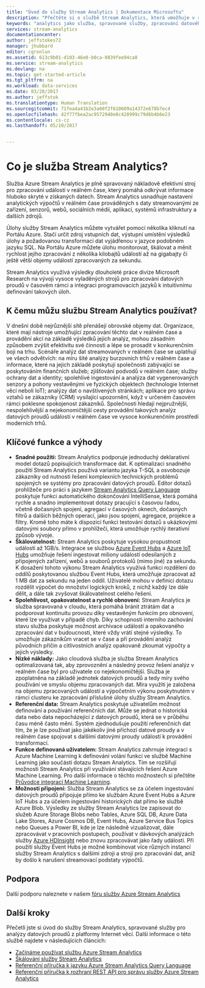 ```yaml
---
title: "Úvod do služby Stream Analytics | Dokumentace Microsoftu"
description: "Přečtěte si o službě Stream Analytics, která umožňuje v reálném čase analyzovat data streamovaná z platformy Internet věcí (IOT)."
keywords: "analytics jako služba, spravované služby, zpracování datového proudu, streamování analytics, co je datový proud analytics"
services: stream-analytics
documentationcenter: 
author: jeffstokes72
manager: jhubbard
editor: cgronlun
ms.assetid: 613c9b01-d103-46e0-b0ca-0839fee94ca8
ms.service: stream-analytics
ms.devlang: na
ms.topic: get-started-article
ms.tgt_pltfrm: na
ms.workload: data-services
ms.date: 03/28/2017
ms.author: jeffstok
ms.translationtype: Human Translation
ms.sourcegitcommit: 71fea4a41b2e3a60f2f610609a14372e678b7ec4
ms.openlocfilehash: 42f77fbea2ac9572940e8c428999c79d6b4b6e23
ms.contentlocale: cs-cz
ms.lasthandoff: 05/10/2017


---
```

# <a name="what-is-stream-analytics"></a>Co je služba Stream Analytics?
Služba Azure Stream Analytics je plně spravovaný nákladově efektivní stroj pro zpracování událostí v reálném čase, který pomáhá odkrývat informace hluboko skryté v získaných datech. Stream Analytics usnadňuje nastavení analytických výpočtů v reálném čase prováděných s daty streamovanými ze zařízení, senzorů, webů, sociálních médií, aplikací, systémů infrastruktury a dalších zdrojů.

Úlohy služby Stream Analytics můžete vytvářet pomocí několika kliknutí na Portálu Azure. Stačí určit zdroj vstupních dat, výstupní umístění výsledků úlohy a požadovanou transformaci dat vyjádřenou v jazyce podobném jazyku SQL. Na Portálu Azure můžete úlohu monitorovat, škálovat a měnit rychlost jejího zpracování z několika kilobajtů událostí až na gigabajty či ještě větší objemy událostí zpracovaných za sekundu.

Stream Analytics využívá výsledky dlouholeté práce divize Microsoft Research na vývoji vysoce vyladěných strojů pro zpracování datových proudů v časovém rámci a integraci programovacích jazyků k intuitivnímu definování takových úloh.

## <a name="what-can-i-use-stream-analytics-for"></a>K čemu můžu službu Stream Analytics používat?
V dnešní době nejrůznější sítě přenášejí obrovské objemy dat. Organizace, které mají nástroje umožňující zpracování těchto dat v reálném čase a provádění akcí na základě výsledků jejich analýz, mohou zásadním způsobem zvýšit efektivitu své činnosti a lépe se prosadit v konkurenčním boji na trhu. Scénáře analýz dat streamovaných v reálném čase se uplatňují ve všech odvětvích: na míru šité analýzy burzovních trhů v reálném čase a informace, které na jejich základě poskytují společnosti zabývající se poskytováním finančních služeb; zjišťování podvodů v reálném čase; služby ochrany dat a identity; spolehlivé ingestování a analýza dat vygenerovaných senzory a pohony vestavěnými ve fyzických objektech (technologie Internet věcí neboli IoT); analýzy dat o navštívených stránkách; aplikace pro správu vztahů se zákazníky (CRM) vysílající upozornění, když v určeném časovém rámci poklesne spokojenost zákazníků. Společnosti hledají nejpružnější, nespolehlivější a nejekonomičtější cesty provádění takových analýz datových proudů událostí v reálném čase ve vysoce konkurenčním prostředí moderních trhů.

## <a name="key-capabilities-and-benefits"></a>Klíčové funkce a výhody
* **Snadné použití:** Stream Analytics podporuje jednoduchý deklarativní model dotazů popisujících transformace dat. K optimalizaci snadného použití Stream Analytics používá variantu jazyka T-SQL a osvobozuje zákazníky od nutnosti řešení komplexních technických problémů spojených se systémy pro zpracování datových proudů. Editor dotazů prohlížeče pro práci s jazykem [Stream Analytics Query Language](https://msdn.microsoft.com/library/azure/dn834998.aspx) poskytuje funkci automatického dokončování IntelliSense, která pomáhá rychle a snadno implementovat dotazy pracující s časovou řadou, včetně dočasných spojení, agregací v časových oknech, dočasných filtrů a dalších běžných operací, jako jsou spojení, agregace, projekce a filtry. Kromě toho máte k dispozici funkci testování dotazů s ukázkovými datovými soubory přímo v prohlížeči, která umožňuje rychlý iterativní způsob vývoje.  
* **Škálovatelnost:** Stream Analytics poskytuje vysokou propustnost událostí až 1GB/s. Integrace se službou [Azure Event Hubs](https://azure.microsoft.com/services/event-hubs/) a [Azure IoT Hubs](https://azure.microsoft.com/services/iot-hub/) umožňuje řešení ingestovat miliony událostí odesílaných z připojených zařízení, webů a souborů protokolů (mimo jiné) za sekundu. K dosažení tohoto výkonu Stream Analytics využívá funkci rozdělení do oddílů poskytovanou službou Event Hubs, která umožňuje zpracovat až 1 MB dat za sekundu na jeden oddíl. Uživatelé mohou v definici dotazu rozdělit výpočet do množství logických kroků, z nichž každý lze dále dělit, a dále tak zvyšovat škálovatelnost celého řešení.  
* **Spolehlivost, opakovatelnost a rychlé obnovení:** Stream Analytics je služba spravovaná v cloudu, která pomáhá bránit ztrátám dat a podporovat kontinuitu provozu díky vestavěným funkcím pro obnovení, které lze využívat v případě chyb. Díky schopnosti interního zachování stavu služba poskytuje možnost archivace událostí a opakovaného zpracování dat v budoucnosti, které vždy vrátí stejné výsledky. To umožňuje zákazníkům vracet se v čase a při provádění analýz původních příčin a citlivostních analýz opakovaně zkoumat výpočty a jejich výsledky.  
* **Nízké náklady:** Jako cloudová služba je služba Stream Analytics optimalizovaná tak, aby zprovoznění a následný provoz řešení analýz v reálném čase byl pro uživatele co nejekonomičtější. Služba je zpoplatněna na základě jednotek datových proudů a tedy míry svého používání ve smyslu objemu zpracovaných dat. Míra využití je založena na objemu zpracovaných událostí a výpočetním výkonu poskytnutém v rámci clusteru ke zpracování příslušné úlohy služby Stream Analytics.  
* **Referenční data:** Stream Analytics poskytuje uživatelům možnost definování a používání referenčních dat. Může se jednat o historická data nebo data nepocházející z datových proudů, která se v průběhu času méně často mění. Systém zjednodušuje použití referenčních dat tím, že je lze používat jako jakékoliv jiné příchozí datové proudy a v reálném čase spojovat s dalšími datovými proudy událostí k provádění transformací.  
* **Funkce definovaná uživatelem:** Stream Analytics zahrnuje integraci s Azure Machine Learning k definování volání funkcí ve službě Machine Learning jako součásti dotazu Stream Analytics. Tím se rozšiřují možnosti Stream Analytics při využívání stávajících řešení Azure Machine Learning. Pro další informace o těchto možnostech si přečtěte [Průvodce integrací Machine Learning](stream-analytics-machine-learning-integration-tutorial.md).
* **Možnosti připojení:** Služba Stream Analytics se za účelem ingestování datových proudů připojuje přímo ke službám Azure Event Hubs a Azure IoT Hubs a za účelem ingestování historických dat přímo ke službě Azure Blob. Výsledky ze služby Stream Analytics lze zapisovat do služeb Azure Storage Blobs nebo Tables, Azure SQL DB, Azure Data Lake Stores, Azure Cosmos DB, Event Hubs, Azure Service Bus Topics nebo Queues a Power BI, kde je lze následně vizualizovat, dále zpracovávat v pracovních postupech, používat v dávkových analýzách služby [Azure HDInsight](https://azure.microsoft.com/services/hdinsight/) nebo znovu zpracovávat jako řady událostí. Při použití služby Event Hubs je možné kombinovat více různých instancí služby Stream Analytics s dalšími zdroji a stroji pro zpracování dat, aniž by došlo k narušení streamovací podstaty výpočtů.  

## <a name="get-help"></a>Podpora
Další podporu naleznete v našem [fóru služby Azure Stream Analytics](https://social.msdn.microsoft.com/Forums/home?forum=AzureStreamAnalytics)

## <a name="next-steps"></a>Další kroky
Přečetli jste si úvod do služby Stream Analytics, spravované služby pro analýzy datových proudů z platformy Internet věcí. Další informace o této službě najdete v následujících článcích:

* [Začínáme používat službu Azure Stream Analytics](stream-analytics-get-started.md)
* [Škálování služby Stream Analytics](stream-analytics-scale-jobs.md)
* [Referenční příručka k jazyku Azure Stream Analytics Query Language](https://msdn.microsoft.com/library/azure/dn834998.aspx)
* [Referenční příručka k rozhraní REST API pro správu služby Azure Stream Analytics](https://msdn.microsoft.com/library/azure/dn835031.aspx)


